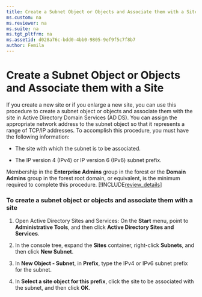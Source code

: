 ```yaml
---
title: Create a Subnet Object or Objects and Associate them with a Site
ms.custom: na
ms.reviewer: na
ms.suite: na
ms.tgt_pltfrm: na
ms.assetid: d028a76c-bdd0-4bb0-9805-9ef9f5c7f8b7
author: Femila
---
```

# Create a Subnet Object or Objects and Associate them with a Site
  If you create a new site or if you enlarge a new site, you can use this procedure to create a subnet object or objects and associate them with the site in Active Directory Domain Services \(AD DS\). You can assign the appropriate network address to the subnet object so that it represents a range of TCP\/IP addresses. To accomplish this procedure, you must have the following information:  
  
-   The site with which the subnet is to be associated.  
  
-   The IP version 4 \(IPv4\) or IP version 6 \(IPv6\) subnet prefix.  
  
 Membership in the **Enterprise Admins** group in the forest or the **Domain Admins** group in the forest root domain, or equivalent, is the minimum required to complete this procedure. [!INCLUDE[review_details](../Token/review_details_md.md)]  
  
### To create a subnet object or objects and associate them with a site  
  
1.  Open Active Directory Sites and Services: On the **Start** menu, point to **Administrative Tools**, and then click **Active Directory Sites and Services**.  
  
2.  In the console tree, expand the **Sites** container, right\-click **Subnets**, and then click **New Subnet**.  
  
3.  In **New Object \- Subnet**, in **Prefix**, type the IPv4 or IPv6 subnet prefix for the subnet.  
  
4.  In **Select a site object for this prefix**, click the site to be associated with the subnet, and then click **OK**.  
  
  